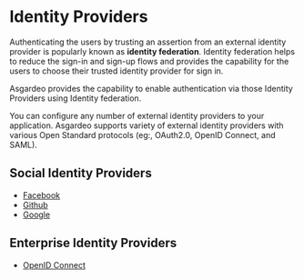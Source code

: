 # Identity Providers
Authenticating the users by trusting an assertion from an external identity provider is popularly known as **identity federation**. Identity federation helps to reduce the sign-in and sign-up flows and provides the capability for the users to choose their trusted identity provider for sign in.

Asgardeo provides the capability to enable authentication via those Identity Providers using Identity federation.

You can configure any number of external identity providers to your application. Asgardeo supports variety of external identity providers with various Open Standard protocols (eg:, OAuth2.0, OpenID Connect, and SAML).

## Social Identity Providers
- [Facebook](./social-login/facebook)
- [Github](./social-login/github)
- [Google](./social-login/google) 

## Enterprise Identity Providers
- [OpenID Connect](./enterprise-login/oidc)
